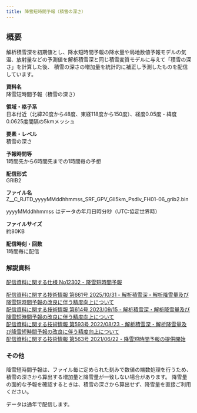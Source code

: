 ```yaml
---
title: 降雪短時間予報（積雪の深さ）
---
```


## 概要
解析積雪深を初期値とし、降水短時間予報の降水量や局地数値予報モデルの気温、放射量などの予測値を解析積雪深と同じ積雪変質モデルに与えて「積雪の深さ」を計算した後、
積雪の深さの増加量を統計的に補正し予測したものを配信しています。

**資料名** <br/>
降雪短時間予報（積雪の深さ）

**領域・格子系** <br/>
日本付近（北緯20度から48度、東経118度から150度）、経度0.05度・緯度0.0625度間隔の5kmメッシュ

**要素・レベル** <br/>
積雪の深さ

**予報時間等** <br/>
1時間先から6時間先までの1時間毎の予想

**配信形式** <br/>
GRIB2

**ファイル名** <br/>
Z__C_RJTD_yyyyMMddhhmmss_SRF_GPV_Gll5km_Psdlv_FH01-06_grib2.bin

yyyyMMddhhmmss はデータの年月日時分秒（UTC:協定世界時）

**ファイルサイズ** <br/>
約80KB

**配信時刻・回数** <br/>
1時間毎に配信

### 解説資料
[配信資料に関する仕様 No12302 - 降雪短時間予報](https://www.data.jma.go.jp/suishin/shiyou/pdf/no12302)


[配信資料に関する技術情報 第661号 2025/10/31 - 解析積雪深・解析降雪量及び降雪短時間予報の改良に伴う精度向上について](https://dmdata.jp/docs/jma/technical/661.pdf) <br/>
[配信資料に関する技術情報 第614号 2023/09/15 - 解析積雪深・解析降雪量及び降雪短時間予報の改良に伴う精度向上について](https://dmdata.jp/docs/jma/technical/614.pdf) <br/>
[配信資料に関する技術情報 第593号 2022/08/23 - 解析積雪深・解析降雪量及び降雪短時間予報の改良に伴う精度向上について](https://dmdata.jp/docs/jma/technical/593.pdf) <br/>
[配信資料に関する技術情報 第563号 2021/06/22 - 降雪短時間予報の提供開始](https://dmdata.jp/docs/jma/technical/563.pdf)


### その他
降雪短時間予報は、ファイル毎に定められた刻みで数値の端数処理を行うため、積雪の深さから算出する増加量と降雪量が一致しない場合があります。
降雪量の面的な予報を確認するときは、積雪の深さから算出せず、降雪量を直接ご利用ください。

データは通年で配信します。
